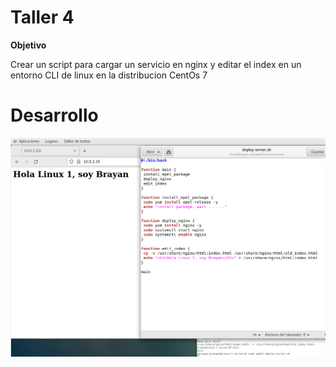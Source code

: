 Taller 4
===

**Objetivo**

Crear un script para cargar un servicio en nginx y editar el index en un entorno CLI de linux en la distribucion CentOs 7

Desarrollo
===

<img src="/img/5/script.png" title="script.png" name="script.png"/><br>
